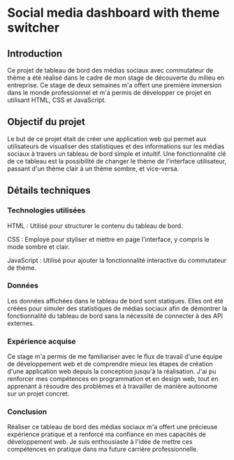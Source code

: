 # Social media dashboard with theme switcher

## Introduction

Ce projet de tableau de bord des médias sociaux avec commutateur de thème a été réalisé dans le cadre de mon stage de découverte du milieu en entreprise.
Ce stage de deux semaines m'a offert une première immersion dans le monde professionnel et m'a permis de développer ce projet en utilisant HTML, CSS et JavaScript.

## Objectif du projet

Le but de ce projet était de créer une application web qui permet aux utilisateurs de visualiser des statistiques et des informations sur les médias sociaux à travers un tableau de bord simple et intuitif. Une fonctionnalité clé de ce tableau est la possibilité de changer le thème de l'interface utilisateur, passant d'un thème clair à un thème sombre, et vice-versa.

## Détails techniques

### Technologies utilisées

HTML : Utilisé pour structurer le contenu du tableau de bord.

CSS : Employé pour styliser et mettre en page l'interface, y compris le mode sombre et clair.

JavaScript : Utilisé pour ajouter la fonctionnalité interactive du commutateur de thème.

### Données

Les données affichées dans le tableau de bord sont statiques. Elles ont été créées pour simuler des statistiques de médias sociaux afin de démontrer la fonctionnalité du tableau de bord sans la nécessité de connecter à des API externes.

### Expérience acquise

Ce stage m'a permis de me familiariser avec le flux de travail d'une équipe de développement web et de comprendre mieux les étapes de création d'une application web depuis la conception jusqu'à la réalisation. J'ai pu renforcer mes compétences en programmation et en design web, tout en apprenant à résoudre des problèmes et à travailler de manière autonome sur un projet concret.

### Conclusion

Réaliser ce tableau de bord des médias sociaux m'a offert une précieuse expérience pratique et a renforcé ma confiance en mes capacités de développement web. Je suis enthousiaste à l'idée de mettre ces compétences en pratique dans ma future carrière professionnelle.
